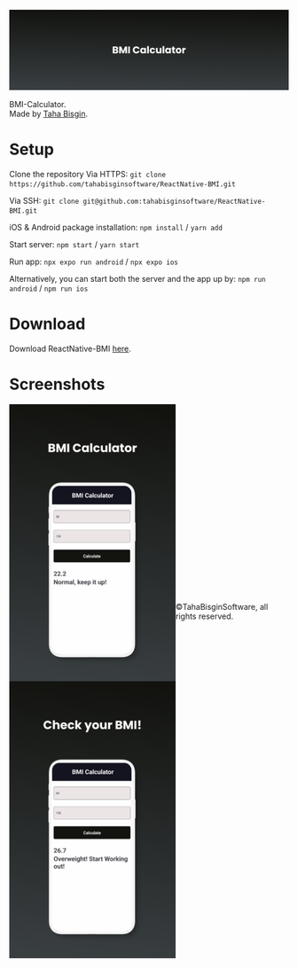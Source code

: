 ![ReactNative-BMI](https://github.com/tahabisginsoftware/ReactNative-BMI/blob/master/assets/github%20cover.png "ReactNative-BMI")

BMI-Calculator.<br>
Made by [Taha Bisgin](https://tahabisginsoftware.com).

# Setup

Clone the repository
Via HTTPS: `git clone https://github.com/tahabisginsoftware/ReactNative-BMI.git`

Via SSH: `git clone git@github.com:tahabisginsoftware/ReactNative-BMI.git`

iOS & Android package installation: `npm install` / `yarn add`

Start server: `npm start` / `yarn start`

Run app: `npx expo run android` / `npx expo ios`

Alternatively, you can start both the server and the app up by: `npm run android` / `npm run ios`

# Download

Download ReactNative-BMI [here](https://github.com/tahabisginsoftware/ReactNative-BMI/releases/tag/release).

# Screenshots
<img align="left" alt="bmi1" src="https://github.com/tahabisginsoftware/ReactNative-BMI/blob/master/assets/screen_one.png" width="300"/>
<img align="left" alt="bmi2" src="https://github.com/tahabisginsoftware/ReactNative-BMI/blob/master/assets/screen_two.png" width="300"/>
<br><br><br><br><br><br><br><br><br><br><br><br><br><br><br><br><br><br><br><br><br>
©TahaBisginSoftware, all rights reserved.
